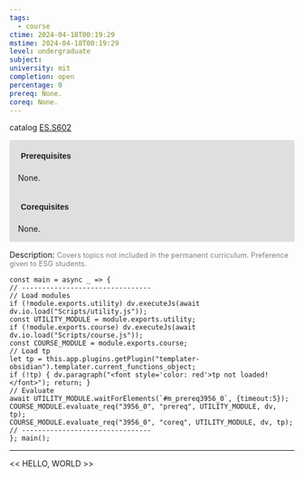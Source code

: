 ```yaml
---
tags:
  - course
ctime: 2024-04-18T00:19:29
mstime: 2024-04-18T00:19:29
level: undergraduate
subject: 
university: mit
completion: open
percentage: 0
prereq: None.
coreq: None.
---
```


catalog [ES.S602](http://student.mit.edu/catalog/mESa.html#ES.S602)

<span style="display: block; padding: 15px; background-color: rgb(100, 100, 100, 0.2);"><font id="m_prereq3956_0" style="display: block; font-family: Arial, sans-serif; font-weight: bold; padding: 5px">Prerequisites</font><br><span id="prereq3956_0">None.</span></span>
<span style="display: block; padding: 15px; background-color: rgb(100, 100, 100, 0.2);"><font id="m_coreq3956_0" style="display: block; font-family: Arial, sans-serif; font-weight: bold; padding: 5px">Corequisites</font><br><span id="coreq3956_0">None.</span></span>

<font style="">Description:</font>
<font style="color: grey; font-size: 0.8rem;">Covers topics not included in the permanent curriculum. Preference given to ESG students.</font>

```dataviewjs
const main = async _ => {
// --------------------------------
// Load modules
if (!module.exports.utility) dv.executeJs(await dv.io.load("Scripts/utility.js"));
const UTILITY_MODULE = module.exports.utility;
if (!module.exports.course) dv.executeJs(await dv.io.load("Scripts/course.js"));
const COURSE_MODULE = module.exports.course;
// Load tp
let tp = this.app.plugins.getPlugin("templater-obsidian").templater.current_functions_object;
if (!tp) { dv.paragraph("<font style='color: red'>tp not loaded!</font>"); return; }
// Evaluate
await UTILITY_MODULE.waitForElements(`#m_prereq3956_0`, {timeout:5});
COURSE_MODULE.evaluate_req("3956_0", "prereq", UTILITY_MODULE, dv, tp);
COURSE_MODULE.evaluate_req("3956_0", "coreq", UTILITY_MODULE, dv, tp);
// --------------------------------
}; main();
```

---

<< HELLO, WORLD >>
